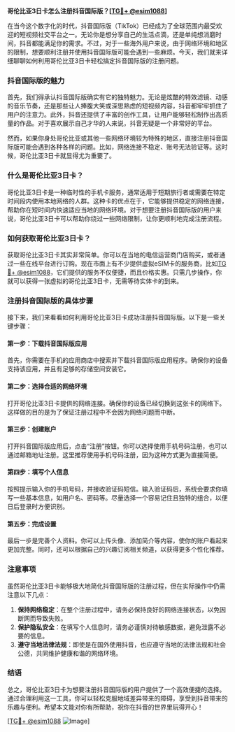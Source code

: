 **哥伦比亚3日卡怎么注册抖音国际版？[[TG💪+ @esim1088](https://t.me/s/esim1088)]**

在当今这个数字化的时代，抖音国际版（TikTok）已经成为了全球范围内最受欢迎的短视频社交平台之一。无论你是想分享自己的生活点滴，还是单纯想消磨时间，抖音都能满足你的需求。不过，对于一些海外用户来说，由于网络环境和地区的限制，想要顺利注册并使用抖音国际版可能会遇到一些麻烦。今天，我们就来详细聊聊如何利用哥伦比亚3日卡轻松搞定抖音国际版的注册问题。

### 抖音国际版的魅力

首先，我们得承认抖音国际版确实有它的独特魅力。无论是炫酷的特效滤镜、动感的音乐节奏，还是那些让人捧腹大笑或深思熟虑的短视频内容，抖音都牢牢抓住了用户的注意力。此外，抖音还提供了丰富的创作工具，让用户能够轻松制作出高质量的作品。对于喜欢展示自己才华的人来说，抖音无疑是一个非常好的平台。

然而，如果你身处哥伦比亚或其他一些网络环境较为特殊的地区，直接注册抖音国际版可能会遇到各种各样的问题。比如，网络连接不稳定、账号无法验证等。这时候，哥伦比亚3日卡就显得尤为重要了。

### 什么是哥伦比亚3日卡？

哥伦比亚3日卡是一种临时性的手机卡服务，通常适用于短期旅行者或需要在特定时间段内使用本地网络的人群。这种卡的优点在于，它能够提供稳定的网络连接，帮助你在短时间内快速适应当地的网络环境。对于想要注册抖音国际版的用户来说，哥伦比亚3日卡可以帮助你绕过一些网络限制，让你更顺利地完成注册流程。

### 如何获取哥伦比亚3日卡？

获取哥伦比亚3日卡其实非常简单。你可以在当地的电信运营商门店购买，或者通过一些在线平台进行订购。现在市面上有不少提供虚拟eSIM卡的服务商，比如[TG💪+ @esim1088](https://t.me/s/esim1088)，它们提供的服务不仅便捷，而且价格实惠。只需几步操作，你就可以获得一张虚拟的哥伦比亚3日卡，无需等待实体卡的到来。

### 注册抖音国际版的具体步骤

接下来，我们来看看如何利用哥伦比亚3日卡成功注册抖音国际版。以下是一些关键步骤：

#### 第一步：下载抖音国际版应用

首先，你需要在手机的应用商店中搜索并下载抖音国际版应用程序。确保你的设备支持该应用，并且有足够的存储空间安装它。

#### 第二步：选择合适的网络环境

打开哥伦比亚3日卡提供的网络连接。确保你的设备已经切换到这张卡的网络下。这样做的目的是为了保证注册过程中不会因为网络问题而中断。

#### 第三步：创建账户

打开抖音国际版应用后，点击“注册”按钮。你可以选择使用手机号码注册，也可以通过邮箱地址注册。这里推荐使用手机号码注册，因为这种方式更为直接简便。

#### 第四步：填写个人信息

按照提示输入你的手机号码，并接收验证码短信。输入验证码后，系统会要求你填写一些基本信息，如用户名、密码等。尽量选择一个容易记住且独特的组合，以便日后登录时方便识别。

#### 第五步：完成设置

最后一步是完善个人资料。你可以上传头像、添加简介等内容，使你的账户看起来更加完整。同时，还可以根据自己的兴趣订阅相关频道，以获得更多个性化推荐。

### 注意事项

虽然哥伦比亚3日卡能够极大地简化抖音国际版的注册过程，但在实际操作中仍需注意以下几点：

1. **保持网络稳定**：在整个注册过程中，请务必保持良好的网络连接状态，以免因断网而导致失败。
2. **保护隐私安全**：在填写个人信息时，请务必谨慎对待敏感数据，避免泄露不必要的信息。
3. **遵守当地法律法规**：即使是在国外使用抖音，也应遵守当地的法律法规和社会公德，共同维护健康和谐的网络环境。

### 结语

总之，哥伦比亚3日卡为想要注册抖音国际版的用户提供了一个高效便捷的选择。通过合理利用这一工具，你可以轻松克服地域差异带来的障碍，享受到抖音带来的乐趣与便利。希望本文能对你有所帮助，祝你在抖音的世界里玩得开心！

[[TG💪+ @esim1088](https://t.me/s/esim1088) ![Image](https://i.postimg.cc/4NQfJmqS/Snipaste-2025-05-13-00-14-12.png)]